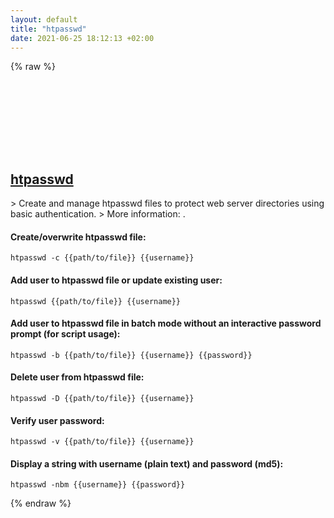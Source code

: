 ```yaml
---
layout: default
title: "htpasswd"
date: 2021-06-25 18:12:13 +02:00
---
```

{% raw %}
<h2 id="htpasswd">
  <a href="/en/common/htpasswd.html">htpasswd</a> <a href="#htpasswd"><svg class="icon">
    <use href="/assets/images/unicode_sprite.svg#link" />
  </svg></a>
</h2>
> Create and manage htpasswd files to protect web server directories using basic authentication.
> More information: <https://httpd.apache.org/docs/current/programs/htpasswd.html>.

#### Create/overwrite htpasswd file:
```shell
htpasswd -c {{path/to/file}} {{username}}
```
#### Add user to htpasswd file or update existing user:
```shell
htpasswd {{path/to/file}} {{username}}
```
#### Add user to htpasswd file in batch mode without an interactive password prompt (for script usage):
```shell
htpasswd -b {{path/to/file}} {{username}} {{password}}
```
#### Delete user from htpasswd file:
```shell
htpasswd -D {{path/to/file}} {{username}}
```
#### Verify user password:
```shell
htpasswd -v {{path/to/file}} {{username}}
```
#### Display a string with username (plain text) and password (md5):
```shell
htpasswd -nbm {{username}} {{password}}
```
{% endraw %}